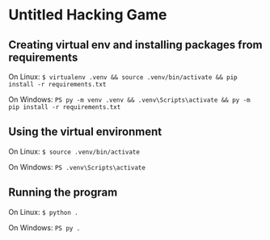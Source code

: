# Untitled Hacking Game

## Creating virtual env and installing packages from requirements

On Linux:
`$ virtualenv .venv && source .venv/bin/activate && pip install -r requirements.txt`

On Windows:
`PS py -m venv .venv && .venv\Scripts\activate && py -m pip install -r requirements.txt`

## Using the virtual environment

On Linux:
`$ source .venv/bin/activate`

On Windows:
`PS .venv\Scripts\activate`

## Running the program

On Linux:
`$ python .`

On Windows:
`PS py .`